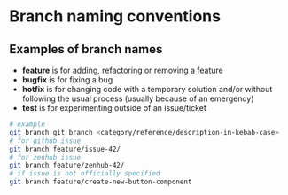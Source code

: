 # Branch naming conventions

## Examples of branch names
* **feature** is for adding, refactoring or removing a feature
* **bugfix** is for fixing a bug
* **hotfix** is for changing code with a temporary solution and/or without following the usual process (usually because of an emergency)
* **test** is for experimenting outside of an issue/ticket


```bash
# example
git branch git branch <category/reference/description-in-kebab-case>
# for github issue
git branch feature/issue-42/
# for zenhub issue
git branch feature/zenhub-42/
# if issue is not officially specified
git branch feature/create-new-button-component
```